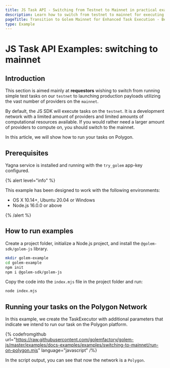 ```yaml
---
title: JS Task API - Switching from Testnet to Mainnet in practical examples
description: Learn how to switch from testnet to mainnet for executing tasks on the Golem Network using the JS SDK, with a focus on requestors and the use of Polygon.
pageTitle: Transition to Golem Mainnet for Enhanced Task Execution - Best Practices and Examples
type: Example
---
```


# JS Task API Examples: switching to mainnet

## Introduction

This section is aimed mainly at **requestors** wishing to switch from running simple test tasks on our `testnet` to launching production payloads utilizing the vast number of providers on the `mainnet`.

By default, the JS SDK will execute tasks on the `testnet`. It is a development network with a limited amount of providers and limited amounts of computational resources available. If you would rather need a larger amount of providers to compute on, you should switch to the mainnet.

In this article, we will show how to run your tasks on Polygon.

## Prerequisites

Yagna service is installed and running with the `try_golem` app-key configured.

{% alert level="info" %}

This example has been designed to work with the following environments:

- OS X 10.14+, Ubuntu 20.04 or Windows
- Node.js 16.0.0 or above

{% /alert %}

## How to run examples

Create a project folder, initialize a Node.js project, and install the `@golem-sdk/golem-js` library.

```bash
mkdir golem-example
cd golem-example
npm init
npm i @golem-sdk/golem-js
```

Copy the code into the `index.mjs` file in the project folder and run:

```bash
node index.mjs
```

## Running your tasks on the Polygon Network

In this example, we create the TaskExecutor with additional parameters that indicate we intend to run our task on the Polygon platform.

{% codefromgithub url="https://raw.githubusercontent.com/golemfactory/golem-js/master/examples/docs-examples/examples/switching-to-mainnet/run-on-polygon.mjs" language="javascript" /%}

In the script output, you can see that now the network is a `Polygon`.
